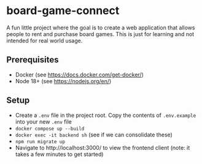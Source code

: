 # board-game-connect
A fun little project where the goal is to create a web application that allows people to rent and purchase board games. This is just for learning and not intended for real world usage.


## Prerequisites
- Docker (see https://docs.docker.com/get-docker/)
- Node 18+ (see https://nodejs.org/en/)

## Setup
- Create a `.env` file in the project root. Copy the contents of `.env.example` into your new `.env` file
- `docker compose up --build`
- `docker exec -it backend sh` (see if we can consolidate these)
- `npm run migrate up`
- Navigate to http://localhost:3000/ to view the frontend client (note: it takes a few minutes to get started)
